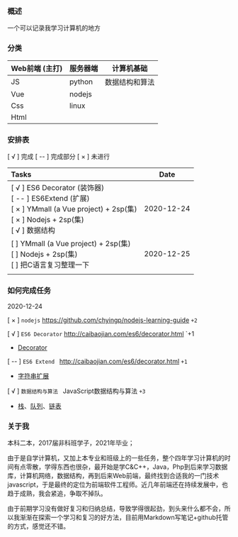 ### 概述

一个可以记录我学习计算机的地方

### 分类


| Web前端 (主打) | 服务器端 | 计算机基础 |
| ---- | ---- | ---- |
| JS  | python |数据结构和算法|
| Vue  | nodejs ||
| Css  | linux ||
| Html |      ||

### 安排表

[ √ ] 完成   [ -- ] 完成部分  [ × ] 未进行

| Tasks                                                        | Date       |
| :----------------------------------------------------------- | ---------- |
| [ √ ] ES6 Decorator (装饰器)<br />[ -- ] ES6Extend (扩展)<br />[ × ] YMmall (a Vue project) + 2sp(集)<br />[ × ] Nodejs + 2sp(集)<br />[ √ ] 数据结构 | 2020-12-24 |
| [  ]  YMmall (a Vue project) + 2sp(集)<br />[  ]  Nodejs + 2sp(集)<br />[  ]   把C语言复习整理一下 | 2020-12-25 |
|                                                              |            |

### 如何完成任务

2020-12-24

[ × ] `nodejs`  https://github.com/chyingp/nodejs-learning-guide `+2`

[ √ ] `ES6 Decorator` http://caibaojian.com/es6/decorator.html `+1

- [Decorator](.\02ES6\04Decorator.md)

[ -- ] `ES6 Extend ` http://caibaojian.com/es6/decorator.html `+1`

- [字符串扩展](./02ES6/051StringExtend.md)

[ √ ] `数据结构与算法 ` JavaScript数据结构与算法 `+3`

* [栈](./03DataCtructure.md\01Stack.md)、[队列](.\03DataCtructure.md\02Queue.md)、[链表](.\03DataCtructure.md\03LinkedList.md)

### 关于我

本科二本，2017届非科班学子，2021年毕业；

由于是自学计算机，又加上本专业和班级上的一些任务，整个四年学习计算机的时间有点零散，学得东西也很杂，最开始是学C&C++，Java，Php到后来学习数据库，计算机网络，数据结构，再到后来Web前端，最终找到合适我的一门技术javascript，于是最终的定位为前端软件工程师。近几年前端还在持续发展中，也趋于成熟，我会紧追，争取不掉队。

由于前期学习没有做好复习和归纳总结，导致学得很起劲，到头来什么都不会，所以我渐渐在探索一个学习和复习的好方法，目前用Markdown写笔记+github托管的方式，感觉还不错。